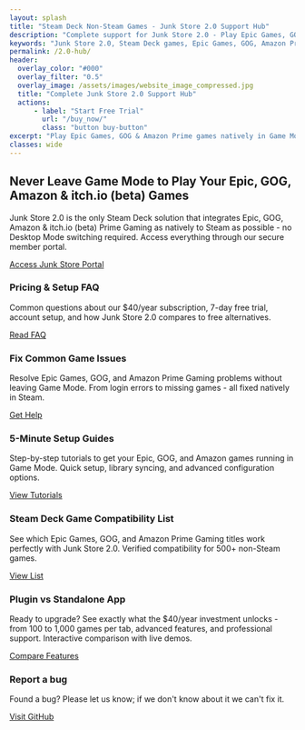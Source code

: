 ```yaml
---
layout: splash
title: "Steam Deck Non-Steam Games - Junk Store 2.0 Support Hub"
description: "Complete support for Junk Store 2.0 - Play Epic Games, GOG & Amazon Prime games natively in Steam Deck Game Mode. Setup guides, FAQ, troubleshooting & tested games list."
keywords: "Junk Store 2.0, Steam Deck games, Epic Games, GOG, Amazon Prime gaming, troubleshooting, tutorials, Steam Deck Game Mode, non-Steam games"
permalink: /2.0-hub/
header:
  overlay_color: "#000"
  overlay_filter: "0.5"
  overlay_image: /assets/images/website_image_compressed.jpg
  title: "Complete Junk Store 2.0 Support Hub"
  actions:
      - label: "Start Free Trial"
        url: "/buy_now/"
        class: "button buy-button"
excerpt: "Play Epic Games, GOG & Amazon Prime games natively in Game Mode - never leave Steam's interface again"
classes: wide
---
```

<div class="spacer mt-4"></div>

<!-- Where to Find Junk Store 2.0 -->
<section class="where-to-find">
  <h2>Never Leave Game Mode to Play Your Epic, GOG, Amazon & itch.io (beta) Games</h2>
  <p>
    Junk Store 2.0 is the only Steam Deck solution that integrates Epic, GOG, Amazon & itch.io (beta) Prime Gaming as natively to Steam as possible - no Desktop Mode switching required. Access everything through our secure member portal.
  </p>
  <a href="https://portal.junkstore.xyz" class="button" target="_blank" rel="noopener noreferrer">Access Junk Store Portal</a>
</section>

<!-- Content Boxes -->
<div class="content-box-container">

  <!-- General FAQ -->
  <div class="content-box faq">
    <h3>Pricing & Setup FAQ</h3>
    <p>Common questions about our $40/year subscription, 7-day free trial, account setup, and how Junk Store 2.0 compares to free alternatives.</p>
    <a href="{{ '/2.0faq/' | relative_url }}" class="button">Read FAQ</a>
  </div>

  <!-- Troubleshooting -->
  <div class="content-box troubleshooting">
    <h3>Fix Common Game Issues</h3>
    <p>Resolve Epic Games, GOG, and Amazon Prime Gaming problems without leaving Game Mode. From login errors to missing games - all fixed natively in Steam.</p>
    <a href="{{ '/2.0troubleshooting/' | relative_url }}" class="button">Get Help</a>
  </div>

  <!-- Tutorials -->
  <div class="content-box tutorials">
    <h3>5-Minute Setup Guides</h3>
    <p>Step-by-step tutorials to get your Epic, GOG, and Amazon games running in Game Mode. Quick setup, library syncing, and advanced configuration options.</p>
    <a href="{{ '/2.0tutorials/' | relative_url }}" class="button">View Tutorials</a>
  </div>

  <!-- Tested Games -->
  <div class="content-box tested-games">
    <h3>Steam Deck Game Compatibility List</h3>
    <p>See which Epic Games, GOG, and Amazon Prime Gaming titles work perfectly with Junk Store 2.0. Verified compatibility for 500+ non-Steam games.</p>
    <a href="{{ '/tested-games/' | relative_url }}" class="button">View List</a>
  </div>

  <!-- Plugin vs Professional Comparison -->
  <div class="content-box">
    <h3>Plugin vs Standalone App</h3>
    <p>Ready to upgrade? See exactly what the $40/year investment unlocks - from 100 to 1,000 games per tab, advanced features, and professional support. Interactive comparison with live demos.</p>
    <a href="{{ '/comparison/' | relative_url }}" class="button">Compare Features</a>
  </div>

<!-- Report a bug -->
  <div class="content-box">
    <h3>Report a bug</h3>
    <p>Found a bug? Please let us know; if we don't know about it we can't fix it.</p>
    <a href="https://github.com/SDK-Innovation/JunkStoreBugs/issues/new" class="button" target="_blank" rel="noopener noreferrer">Visit GitHub</a>
  </div>
</div>
